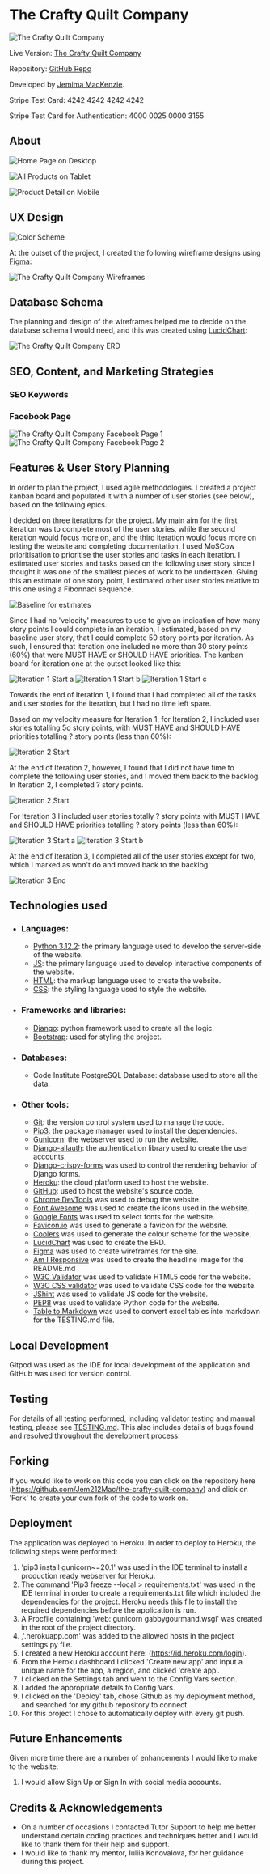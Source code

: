 # The Crafty Quilt Company

![The Crafty Quilt Company](documentation/am_i_responsive.png)

Live Version: [The Crafty Quilt Company](https://the-crafty-quilt-company-c484a7353540.herokuapp.com/)


Repository: [GitHub Repo](https://github.com/Jem212Mac/the-crafty-quilt-company)

Developed by [Jemima MacKenzie](https://github.com/Jem212Mac).

Stripe Test Card: 4242 4242 4242 4242

Stripe Test Card for Authentication: 4000 0025 0000 3155

## About

![Home Page on Desktop](documentation/home_page.png)

![All Products on Tablet](documentation/all_products_tablet.png)

![Product Detail on Mobile](documentation/product_detail_mobile.png)

## UX Design

![Color Scheme](documentation/colour_scheme.png)


At the outset of the project, I created the following wireframe designs using [Figma](https://www.figma.com/):

![The Crafty Quilt Company Wireframes](documentation/the_crafty_quilt_company_wireframes.png)


## Database Schema

The planning and design of the wireframes helped me to decide on the database schema I would need, and this was created using [LucidChart](https://www.lucidchart.com/):

![The Crafty Quilt Company ERD](documentation/the_crafty_quilt_company_ERD.png)


## SEO, Content, and Marketing Strategies

### SEO Keywords

### Facebook Page

![The Crafty Quilt Company Facebook Page 1](documentation/facebook_1.png)
![The Crafty Quilt Company Facebook Page 2](documentation/facebook_2.png)


## Features & User Story Planning

In order to plan the project, I used agile methodologies.  I created a project kanban board and populated it with a number of user stories (see below), based on the following epics.


I decided on three iterations for the project.  My main aim for the first iteration was to complete most of the user stories, while the second iteration would focus more on, and the third iteration would focus more on testing the website and completing documentation.  I used MoSCow prioritisation to prioritise the user stories and tasks in each iteration.  I estimated user stories and tasks based on the following user story since I thought it was one of the smallest pieces of work to be undertaken.  Giving this an estimate of one story point, I estimated other user stories relative to this one using a Fibonnaci sequence.

![Baseline for estimates]()

Since I had no 'velocity' measures to use to give an indication of how many story points I could complete in an iteration, I estimated, based on my baseline user story, that I could complete 50 story points per iteration.  As such, I ensured that iteration one included no more than 30 story points (60%) that were MUST HAVE or SHOULD HAVE priorities.  The kanban board for iteration one at the outset looked like this:

![Iteration 1 Start a](documentation/iteration_1_start_a.png)
![Iteration 1 Start b](documentation/iteration_1_start_b.png)
![Iteration 1 Start c](documentation/iteration_1_start_c.png)

Towards the end of Iteration 1, I found that I had completed all of the tasks and user stories for the iteration, but I had no time left spare.

Based on my velocity measure for Iteration 1, for Iteration 2, I included user stories totalling 5o story points, with MUST HAVE and SHOULD HAVE priorities totalling ? story points (less than 60%):

![Iteration 2 Start](documentation/iteration_2_start.png)

At the end of Iteration 2, however, I found that I did not have time to complete the following user stories, and I moved them back to the backlog.  In Iteration 2, I completed ? story points.

![Iteration 2 Start](documentation/iteration_2_end.png)

For Iteration 3 I included user stories totally ? story points with MUST HAVE and SHOULD HAVE priorities totalling ? story points (less than 60%):

![Iteration 3 Start a](documentation/iteration_3_start_a.png)
![Iteration 3 Start b](documentation/iteration_3_start_b.png)

At the end of Iteration 3, I completed all of the user stories except for two, which I marked as won't do and moved back to the backlog:

![Iteration 3 End](documentation/iteration_3_end.png)


## Technologies used

- ### Languages:
    
    + [Python 3.12.2](https://www.python.org/downloads/release/python-385/): the primary language used to develop the server-side of the website.
    + [JS](https://www.javascript.com/): the primary language used to develop interactive components of the website.
    + [HTML](https://developer.mozilla.org/en-US/docs/Web/HTML): the markup language used to create the website.
    + [CSS](https://developer.mozilla.org/en-US/docs/Web/css): the styling language used to style the website.

- ### Frameworks and libraries:

    + [Django](https://www.djangoproject.com/): python framework used to create all the logic.
    + [Bootstrap](https://getbootstrap.com/): used for styling the project.

- ### Databases:

    + Code Institute PostgreSQL Database: database used to store all the data.

- ### Other tools:

    + [Git](https://git-scm.com/): the version control system used to manage the code.
    + [Pip3](https://pypi.org/project/pip/): the package manager used to install the dependencies.
    + [Gunicorn](https://gunicorn.org/): the webserver used to run the website.
    + [Django-allauth](https://django-allauth.readthedocs.io/en/latest/): the authentication library used to create the user accounts.
    + [Django-crispy-forms](https://django-cryptography.readthedocs.io/en/latest/) was used to control the rendering behavior of Django forms.
    + [Heroku](https://id.heroku.com/login): the cloud platform used to host the website.
    + [GitHub](https://github.com/): used to host the website's source code.
    + [Chrome DevTools](https://developer.chrome.com/docs/devtools/open/) was used to debug the website.
    + [Font Awesome](https://fontawesome.com/) was used to create the icons used in the website.
    + [Google Fonts](https://fonts.google.com/) was used to select fonts for the website.
    + [Favicon.io](https://favicon.io/) was used to generate a favicon for the website.
    + [Coolers](https://coolors.co/) was used to generate the colour scheme for the website.
    + [LucidChart](https://www.lucidchart.com/) was used to create the ERD.
    + [Figma](https://www.figma.com/) was used to create wireframes for the site.
    + [Am I Responsive](https://ui.dev/amiresponsive?) was used to create the headline image for the README.md
    + [W3C Validator](https://validator.w3.org/) was used to validate HTML5 code for the website.
    + [W3C CSS validator](https://jigsaw.w3.org/css-validator/) was used to validate CSS code for the website.
    + [JShint](https://jshint.com/) was used to validate JS code for the website.
    + [PEP8](https://pep8ci.herokuapp.com/) was used to validate Python code for the website.
    + [Table to Markdown](https://tabletomarkdown.com/) was used to convert excel tables into markdown for the TESTING.md file.

## Local Development
Gitpod was used as the IDE for local development of the application and GitHub was used for version control.

## Testing
For details of all testing performed, including validator testing and manual testing, please see [TESTING.md](TESTING.md).  This also includes details of bugs found and resolved throughout the development process.

## Forking

If you would like to work on this code you can click on the repository here (https://github.com/Jem212Mac/the-crafty-quilt-company) and click on 'Fork' to create your own fork of the code to work on.

## Deployment

The application was deployed to Heroku.  In order to deploy to Heroku, the following steps were performed:

1. 'pip3 install gunicorn~=20.1' was used in the IDE terminal to install a production ready webserver for Heroku.
2. The command 'Pip3 freeze --local > requirements.txt' was used in the IDE terminal in order to create a requirements.txt file which included the dependencies for the project.  Heroku needs this file to install the required dependencies before the application is run.
3. A Procfile containing 'web: gunicorn gabbygourmand.wsgi' was created in the root of the project directory.
4. ,'.herokuapp.com' was added to the allowed hosts in the project settings.py file.
5. I created a new Heroku account here: (https://id.heroku.com/login).
6. From the Heroku dashboard I clicked 'Create new app' and input a unique name for the app, a region, and clicked 'create app'.
7. I clicked on the Settings tab and went to the Config Vars section.
8. I added the appropriate details to Config Vars.
9. I clicked on the 'Deploy' tab, chose Github as my deployment method, and searched for my github repository to connect.
10. For this project I chose to automatically deploy with every git push.

## Future Enhancements

Given more time there are a number of enhancements I would like to make to the website:
1. I would allow Sign Up or Sign In with social media accounts.


## Credits & Acknowledgements

 - On a number of occasions I contacted Tutor Support to help me better understand certain coding practices and techniques better and I would like to thank them for their help and support.
 - I would like to thank my mentor, Iuliia Konovalova, for her guidance during this project.